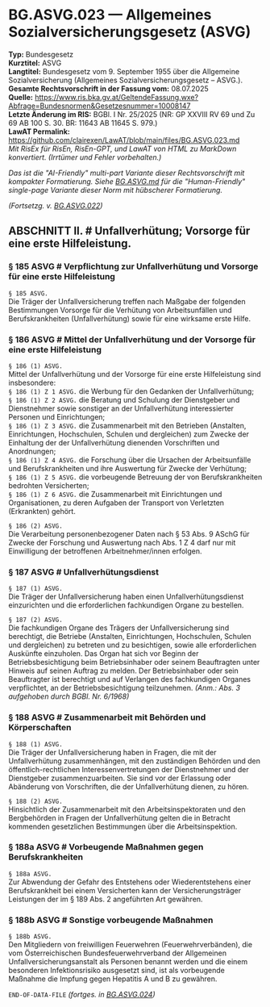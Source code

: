 # BG.ASVG.023 — Allgemeines Sozialversicherungsgesetz (ASVG)
**Typ:** Bundesgesetz  
**Kurztitel:** ASVG  
**Langtitel:** Bundesgesetz vom 9. September 1955 über die Allgemeine Sozialversicherung (Allgemeines Sozialversicherungsgesetz – ASVG.).  
**Gesamte Rechtsvorschrift in der Fassung vom:** 08.07.2025  
**Quelle:** https://www.ris.bka.gv.at/GeltendeFassung.wxe?Abfrage=Bundesnormen&Gesetzesnummer=10008147  
**Letzte Änderung im RIS:** BGBl. I Nr. 25/2025 (NR: GP XXVIII RV 69 und Zu 69 AB 100 S. 30. BR: 11643 AB 11645 S. 979.)  
**LawAT Permalink:** https://github.com/clairexen/LawAT/blob/main/files/BG.ASVG.023.md  
*Mit RisEx für RisEn, RisEn-GPT, und LawAT von HTML zu MarkDown konvertiert. (Irrtümer und Fehler vorbehalten.)*

*Das ist die "AI-Friendly" multi-part Variante dieser Rechtsvorschrift mit kompakter Formatierung. Siehe [BG.ASVG.md](BG.ASVG.md) für die "Human-Friendly" single-page Variante dieser Norm mit hübscherer Formatierung.*

*(Fortsetzg. v. [BG.ASVG.022](BG.ASVG.022.md))*

## ABSCHNITT II. # Unfallverhütung; Vorsorge für eine erste Hilfeleistung.

### § 185 ASVG # Verpflichtung zur Unfallverhütung und Vorsorge für eine erste Hilfeleistung

`§ 185 ASVG.`  
Die Träger der Unfallversicherung treffen nach Maßgabe der folgenden Bestimmungen Vorsorge für die Verhütung von Arbeitsunfällen und Berufskrankheiten (Unfallverhütung) sowie für eine wirksame erste Hilfe.

### § 186 ASVG # Mittel der Unfallverhütung und der Vorsorge für eine erste Hilfeleistung

`§ 186 (1) ASVG.`  
Mittel der Unfallverhütung und der Vorsorge für eine erste Hilfeleistung sind insbesondere:  
`§ 186 (1) Z 1 ASVG.`
die Werbung für den Gedanken der Unfallverhütung;  
`§ 186 (1) Z 2 ASVG.`
die Beratung und Schulung der Dienstgeber und Dienstnehmer sowie sonstiger an der Unfallverhütung interessierter Personen und Einrichtungen;  
`§ 186 (1) Z 3 ASVG.`
die Zusammenarbeit mit den Betrieben (Anstalten, Einrichtungen, Hochschulen, Schulen und dergleichen) zum Zwecke der Einhaltung der der Unfallverhütung dienenden Vorschriften und Anordnungen;  
`§ 186 (1) Z 4 ASVG.`
die Forschung über die Ursachen der Arbeitsunfälle und Berufskrankheiten und ihre Auswertung für Zwecke der Verhütung;  
`§ 186 (1) Z 5 ASVG.`
die vorbeugende Betreuung der von Berufskrankheiten bedrohten Versicherten;  
`§ 186 (1) Z 6 ASVG.`
die Zusammenarbeit mit Einrichtungen und Organisationen, zu deren Aufgaben der Transport von Verletzten (Erkrankten) gehört.

`§ 186 (2) ASVG.`  
Die Verarbeitung personenbezogener Daten nach § 53 Abs. 9 ASchG für Zwecke der Forschung und Auswertung nach Abs. 1 Z 4 darf nur mit Einwilligung der betroffenen Arbeitnehmer/innen erfolgen.

### § 187 ASVG # Unfallverhütungsdienst

`§ 187 (1) ASVG.`  
Die Träger der Unfallversicherung haben einen Unfallverhütungsdienst einzurichten und die erforderlichen fachkundigen Organe zu bestellen.

`§ 187 (2) ASVG.`  
Die fachkundigen Organe des Trägers der Unfallversicherung sind berechtigt, die Betriebe (Anstalten, Einrichtungen, Hochschulen, Schulen und dergleichen) zu betreten und zu besichtigen, sowie alle erforderlichen Auskünfte einzuholen. Das Organ hat sich vor Beginn der Betriebsbesichtigung beim Betriebsinhaber oder seinem Beauftragten unter Hinweis auf seinen Auftrag zu melden. Der Betriebsinhaber oder sein Beauftragter ist berechtigt und auf Verlangen des fachkundigen Organes verpflichtet, an der Betriebsbesichtigung teilzunehmen.
*(Anm.: Abs. 3* *aufgehoben durch BGBl. Nr. 6/1968)*

### § 188 ASVG # Zusammenarbeit mit Behörden und Körperschaften

`§ 188 (1) ASVG.`  
Die Träger der Unfallversicherung haben in Fragen, die mit der Unfallverhütung zusammenhängen, mit den zuständigen Behörden und den öffentlich-rechtlichen Interessenvertretungen der Dienstnehmer und der Dienstgeber zusammenzuarbeiten. Sie sind vor der Erlassung oder Abänderung von Vorschriften, die der Unfallverhütung dienen, zu hören.

`§ 188 (2) ASVG.`  
Hinsichtlich der Zusammenarbeit mit den Arbeitsinspektoraten und den Bergbehörden in Fragen der Unfallverhütung gelten die in Betracht kommenden gesetzlichen Bestimmungen über die Arbeitsinspektion.

### § 188a ASVG # Vorbeugende Maßnahmen gegen Berufskrankheiten

`§ 188a ASVG.`  
Zur Abwendung der Gefahr des Entstehens oder Wiederentstehens einer Berufskrankheit bei einem Versicherten kann der Versicherungsträger Leistungen der im § 189 Abs. 2 angeführten Art gewähren.

### § 188b ASVG # Sonstige vorbeugende Maßnahmen

`§ 188b ASVG.`  
Den Mitgliedern von freiwilligen Feuerwehren (Feuerwehrverbänden), die vom Österreichischen Bundesfeuerwehrverband der Allgemeinen Unfallversicherungsanstalt als Personen benannt werden und die einem besonderen Infektionsrisiko ausgesetzt sind, ist als vorbeugende Maßnahme die Impfung gegen Hepatitis A und B zu gewähren.

`END-OF-DATA-FILE` *(fortges. in [BG.ASVG.024](BG.ASVG.024.md))*
